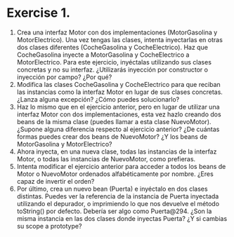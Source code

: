 # Exercise 1.
1. Crea una interfaz Motor con dos implementaciones (MotorGasolina y
MotorElectrico). Una vez tengas las clases, intenta inyectarlas en otras dos
clases diferentes (CocheGasolina y CocheElectrico). Haz que CocheGasolina
inyecte a MotorGasolina y CocheElectrico a MotorElectrico. Para este ejercicio,
inyéctalas utilizando sus clases concretas y no su interfaz. ¿Utilizarás
inyección por constructor o inyección por campo? ¿Por qué?
2. Modifica las clases CocheGasolina y CocheElectrico para que reciban las
instancias como la interfaz Motor en lugar de sus clases concretas. ¿Lanza
alguna excepción? ¿Cómo puedes solucionarlo?
3. Haz lo mismo que en el ejercicio anterior, pero en lugar de utilizar una interfaz
Motor con dos implementaciones, esta vez hazlo creando dos beans de la misma
clase (puedes llamar a esta clase NuevoMotor). ¿Supone alguna diferencia
respecto al ejercicio anterior? ¿De cuántas formas puedes crear dos beans de
NuevoMotor? ¿Y los beans de MotorGasolina y MotorElectrico?
4. Ahora inyecta, en una nueva clase, todas las instancias de la interfaz Motor, o
todas las instancias de NuevoMotor, como prefieras.
5. Intenta modificar el ejercicio anterior para acceder a todos los beans de Motor o
NuevoMotor ordenados alfabéticamente por nombre. ¿Eres capaz de invertir el
orden?
6. Por último, crea un nuevo bean (Puerta) e inyéctalo en dos clases distintas.
Puedes ver la referencia de la instancia de Puerta inyectada utilizando el
depurador, o imprimiendo lo que nos devuelve el método toString() por defecto.
Debería ser algo como Puerta@294. ¿Son la misma instancia en las dos clases
donde inyectas Puerta? ¿Y si cambias su scope a prototype?
